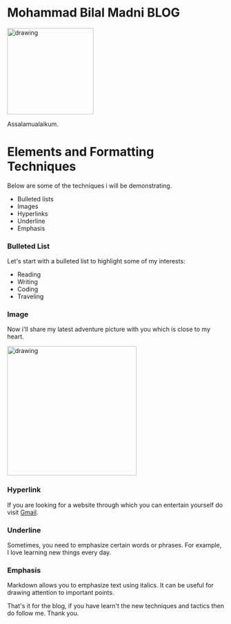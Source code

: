 # Mohammad Bilal Madni BLOG
<img src="https://th.bing.com/th/id/OIP.K5I8FjhLM5CzOhp3xCaNTQHaLH?pid=ImgDet&rs=1" alt="drawing" width="200"/>

Assalamualaikum.

# Elements and Formatting Techniques
Below are some of the techniques i will be demonstrating.

- Bulleted lists
- Images
- Hyperlinks
- Underline
- Emphasis

### Bulleted List
Let's start with a bulleted list to highlight some of my interests:

- Reading
- Writing
- Coding
- Traveling

### Image
Now i'll share my latest adventure picture with you which is close to my heart.

<img src="https://i.pinimg.com/originals/c7/ea/b4/c7eab4605aa49e6702fce1bf0d4fc7b0.jpg" alt="drawing" width="300"/>

### Hyperlink
If you are looking for a website through which you can entertain yourself do visit [Gmail]().

### Underline
Sometimes, you need to emphasize certain words or phrases. For example, I love learning new things every day.

### Emphasis
Markdown allows you to emphasize text using italics. It can be useful for drawing attention to important points.

That's it for the blog, if you have learn't the new techniques and tactics then do follow me.
Thank you.